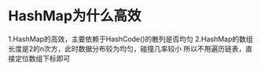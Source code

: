 # HashMap为什么高效
1.HashMap的高效，主要依赖于HashCode()的散列是否均匀
2.HashMap的数组长度是2的n次方，此时数据分布较为均匀，碰撞几率较小
  所以不用遍历链表，直接定位数组下标即可